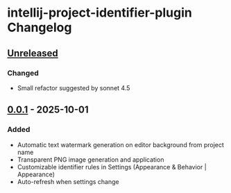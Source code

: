 <!-- Keep a Changelog guide -> https://keepachangelog.com -->

# intellij-project-identifier-plugin Changelog

## [Unreleased]
### Changed
- Small refactor suggested by sonnet 4.5

## [0.0.1] - 2025-10-01
### Added
- Automatic text watermark generation on editor background from project name
- Transparent PNG image generation and application
- Customizable identifier rules in Settings (Appearance & Behavior | Appearance)
- Auto-refresh when settings change

[unreleased]: https://github.com/Lucsartes/intellij-project-identifier-plugin/compare/v0.0.1...HEAD
[0.0.1]: https://github.com/Lucsartes/intellij-project-identifier-plugin/releases/tag/v0.0.1
